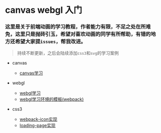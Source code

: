 # canvas webgl 入门

### 这里是关于前端动画的学习教程，作者能力有限，不足之处在所难免，这里只是抛砖引玉，希望对喜欢动画的同学有所帮助，有错的地方还希望大家提`issues`，帮我改进。
> 持续不断更新，之后会陆续添加`css3`和`svg`的学习案例

* canvas
    * [canvas学习](./canvas.md)

* webgl
    * [webgl学习](./webgl.md)
    * [webgl学习环境的模板(webpack)](https://github.com/swnb/canvas-webgl-study/tree/webpack-template)

* css3
    * [webpack-icon实现](./webpack-icon.md)
    * [loading-page实现](https://github.com/swnb/canvas-webgl-study/tree/loading)